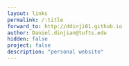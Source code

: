 ```yaml
---
layout: links
permalink: /:title
forward_to: http://ddinji01.github.io
author: Daniel.dinjian@tufts.edu
hidden: false
project: false
description: "personal website"
---
```

